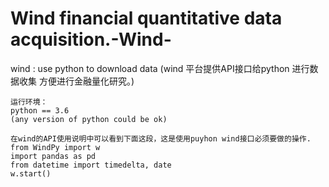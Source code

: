 # Wind financial quantitative data acquisition.-Wind-
wind : use python to download data (wind 平台提供API接口给python 进行数据收集 方便进行金融量化研究。)
    
    运行环境：
    python == 3.6
    (any version of python could be ok)
    
    在wind的API使用说明中可以看到下面这段，这是使用puyhon wind接口必须要做的操作.
    from WindPy import w
    import pandas as pd
    from datetime import timedelta, date
    w.start()
